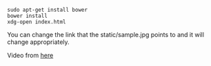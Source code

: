     sudo apt-get install bower
    bower install
    xdg-open index.html

You can change the link that the static/sample.jpg points to and it will change appropriately. 

Video from [here](https://www.youtube.com/watch?v=MAe5P_xYoKg)


